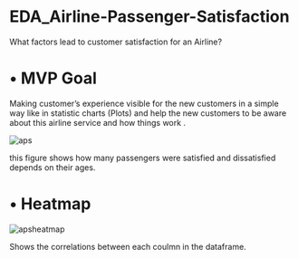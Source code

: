 # EDA_Airline-Passenger-Satisfaction
What factors lead to customer satisfaction for an Airline?

<h1> •	MVP Goal </h1>

  Making customer’s experience visible for the new customers in a simple way like in statistic charts (Plots) and help the new customers to be aware about this airline service and how things work .


![aps](https://user-images.githubusercontent.com/74211933/142282316-be4814cd-d58b-4a53-aec9-79a2616ae7de.png)


   this figure shows how many passengers were satisfied and dissatisfied depends on their ages.

<h1> • Heatmap </h1>
  
  ![apsheatmap](https://user-images.githubusercontent.com/74211933/142283291-284344b1-4bb7-4867-8725-3fd0054ee061.png)

   Shows the correlations between each coulmn in the dataframe.  
   
   
   

